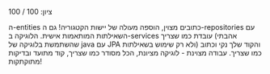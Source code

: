 ציון: 100 / 100

ה-entities כתובים מצוין, הוספה מעולה של יישות הקטגוריה! גם ה-repositories עם השאילתות המותאמות אישית. הלוגיקה ב-services עובדת כמו שצריך (אהבתי שהשתמשת בלוגיקה של java עם JPA ולא רק שימוש בשאילתות) והקוד שלך נקי וכתוב כמו שצריך. עבודה מצוינת - לוגיקה מציונת, הכל מסודר כמו שצריך, קוד מתועד ובדיקות מתוקתקות!
